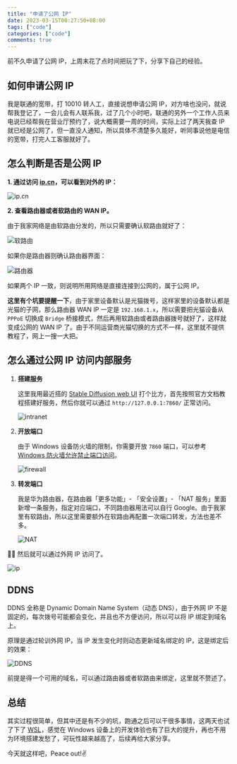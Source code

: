 ```yaml
---
title: "申请了公网 IP"
date: 2023-03-15T00:27:50+08:00
tags: ["code"]
categories: ["code"]
comments: true
---
```


前不久申请了公网 IP，上周末花了点时间把玩了下，分享下自己的经验。

## 如何申请公网 IP

我是联通的宽带，打 10010 转人工，直接说想申请公网 IP，对方啥也没问，就说帮我登记了，一会儿会有人联系我，过了几个小时吧，联通的另外一个工作人员来电说已经帮我在营业厅预约了，说大概需要一周的时间，实际上过了两天我查 IP 就已经是公网了，但一直没人通知，所以具体不清楚多久能好，听同事说他是电信的宽带，打完人工客服就好了。

## 怎么判断是否是公网 IP

**1. 通过访问 [ip.cn](https://ip.cn/)，可以看到对外的 IP：**

![ip.cn](https://assets.madcodelife.com/blog/2024/03/b85e47d6af2a64451f191efb7aa2e935.png)

**2. 查看路由器或者软路由的 WAN IP。**

由于我家网络是由软路由分发的，所以只需要确认软路由就好了：

![软路由](https://assets.madcodelife.com/blog/2024/03/41fd8a4ac8fac7e8df35029cee1b2f28.jpg)

如果你是路由器则确认路由器界面：

![路由器](https://assets.madcodelife.com/blog/2024/03/ec3b531a40be379da9f4402b18705bb2.jpg)

如果两个 IP 一致，则说明所用网络是直接连接到公网的，属于公网 IP。

**这里有个坑要提醒一下**，由于家里设备默认是光猫拨号，这样家里的设备默认都是光猫的子网，那么路由器 WAN IP 一定是 `192.168.1.x`，所以需要把光猫设备从 `PPPoE` 切换成 `Bridge` 桥接模式，然后再用软路由或者路由器拨号就好了，这样就变成公网的 WAN IP 了。由于不同运营商光猫切换的方式不一样，这里就不提供教程了，网上一搜一大把。

## 怎么通过公网 IP 访问内部服务

1. **搭建服务**

   这里我用最近搭的 [Stable Diffusion web UI](https://github.com/AUTOMATIC1111/stable-diffusion-webui) 打个比方，首先按照官方文档教程搭建好服务，然后你就可以通过 `http://127.0.0.1:7860/` 正常访问。

   ![intranet](https://assets.madcodelife.com/blog/2024/03/ed8f924277e6b68e5d90dcbcddda5b23.jpg)

2. **开放端口**

   由于 Windows 设备防火墙的限制，你需要开放 `7860` 端口，可以参考 [Windows 防火墙允许禁止端口访问](https://docs.jdcloud.com/cn/virtual-machines/windows-firewall-allows-port-access-to-be-disabled)。

   ![firewall](https://assets.madcodelife.com/blog/2024/03/afa157002d603ac8b144ec2e109285aa.jpg)

3. **转发端口**

   我是华为路由器，在路由器「更多功能」- 「安全设置」- 「NAT 服务」里面新增一条服务，指定对应端口，不同路由器用法可以自行 Google。由于我家里有软路由，所以这里需要额外在软路由再配置一次端口转发，方法也差不多。

   ![NAT](https://assets.madcodelife.com/blog/2024/03/ed7951d6148ff537c5e6091a0789e14d.jpg)

👏🎉 然后就可以通过外网 IP 访问了。

![ip](https://assets.madcodelife.com/blog/2024/03/d5d907f576aa46855da331cb68baa365.jpg)

## DDNS

DDNS 全称是 Dynamic Domain Name System（动态 DNS），由于外网 IP 不是固定的，每次拨号可能都会变化，并且也不方便访问，所以可以将 IP 绑定到域名上。

原理是通过轮训外网 IP，当 IP 发生变化时则动态更新域名绑定的 IP，这是绑定后的效果：

![DDNS](https://assets.madcodelife.com/blog/2024/03/c0806e9b62e7c63a7881d1e269163f9e.jpg)

前提是得一个可用的域名，可以通过路由器或者软路由来绑定，这里就不赘述了。

## 总结

其实过程很简单，但其中还是有不少的坑，跑通之后可以干很多事情，这两天也试了下了 [WSL](https://learn.microsoft.com/en-us/windows/wsl/)，感觉在 Windows 设备上的开发体验也有了巨大的提升，再也不用为环境搭建发愁了，可玩性越来越高了，后续再给大家分享。

今天就这样吧，Peace out!✌️
